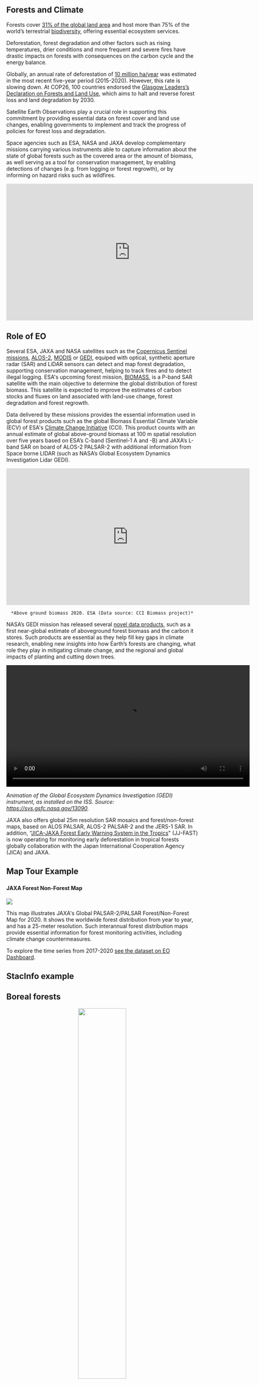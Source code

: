 ## Forests and Climate

Forests cover [31% of the global land area](https://www.fao.org/3/CA8753EN/CA8753EN.pdf) and host more than 75% of the world’s terrestrial [biodiversity](https://www.fao.org/publications/home/fao-flagship-publications/the-state-of-the-worlds-forests/2022/en), offering essential ecosystem services. 

Deforestation, forest degradation and other factors such as  rising temperatures, drier conditions and more frequent and severe fires have drastic impacts on forests with consequences on the carbon cycle and the energy balance. 

Globally,  an annual rate of deforestation of [10 million ha/year](https://www.fao.org/3/CA8753EN/CA8753EN.pdf) was estimated in the most recent five-year period (2015-2020). However, this rate is slowing down. At COP26, 100 countries endorsed the [Glasgow Leaders’s Declaration on Forests and Land Use](https://webarchive.nationalarchives.gov.uk/ukgwa/20230418175226/https://ukcop26.org/glasgow-leaders-declaration-on-forests-and-land-use/), which aims to halt and reverse forest loss and land degradation by 2030. 
 
Satellite Earth Observations play a crucial role in supporting this commitment by providing essential data on forest cover and land use changes, enabling governments to implement and track the progress of policies for forest loss and degradation.

Space agencies such as ESA, NASA and JAXA develop complementary missions carrying various instruments able to capture information about the state of global forests such as the covered area or the amount of biomass, as well serving  as a tool for conservation management, by enabling detections of changes (e.g. from logging or forest regrowth), or by informing on hazard risks such as wildfires.
<center>
<iframe width="649" height="360" src="https://www.youtube.com/embed/42u1E63BLkg?rel=0" frameborder="0" allow="encrypted-media" allowfullscreen></iframe>
</center>

## Role of EO

Several ESA, JAXA and NASA satellites such as the [Copernicus Sentinel missions](https://sentinels.copernicus.eu/web/sentinel), [ALOS-2](https://www.eorc.jaxa.jp/ALOS-2/en/about/palsar2.htm), [MODIS](https://modis.gsfc.nasa.gov/) or [GEDI](https://gedi.umd.edu/), equiped with optical, synthetic aperture radar (SAR) and LiDAR sensors can detect and map forest degradation, supporting conservation management, helping to track fires and to detect illegal logging. ESA's upcoming forest mission, [BIOMASS](https://earth.esa.int/eogateway/missions/biomass), is a P-band SAR satellite with the main objective to determine the global distribution of forest biomass. This satellite is expected to improve the estimates of carbon stocks and fluxes on land associated with land-use change, forest degradation and forest regrowth. 

Data delivered by these missions provides the essential information used in global forest products such as the global Biomass Essential Climate Variable (ECV) of ESA's [Climate Change Initiative](https://climate.esa.int/en/projects/biomass/) (CCI). This product counts with an annual estimate of global above-ground biomass at 100 m spatial resolution over five years based on ESA’s C-band (Sentinel-1 A and -B) and JAXA’s L-band SAR on board of ALOS-2 PALSAR-2 with additional information from Space borne LIDAR (such as NASA’s Global Ecosystem Dynamics Investigation Lidar GEDI). 

<center>
<iframe src="https://www.esa.int/content/view/embedjw/559869" width="640" height="360" frameborder="0"></iframe>

	*Above ground biomass 2020. ESA (Data source: CCI Biomass project)*
</center>

NASA’s GEDI mission has released several [novel data products](https://gedi.umd.edu/data/products/), such as a first near-global estimate of aboveground forest biomass and the carbon it stores. Such products are essential as they help fill key gaps in climate research, enabling new insights into how Earth’s forests are changing, what role they play in mitigating climate change, and the regional and global impacts of planting and cutting down trees. 

<center>
<video src="https://svs.gsfc.nasa.gov/vis/a010000/a013000/a013090/GEDI_beauty_waveform_youtube_1080.mp4" width="640">
</center>

*Animation of the Global Ecosystem Dynamics Investigation (GEDI) instrument, as installed on the ISS. Source: https://svs.gsfc.nasa.gov/13090.*

JAXA also offers global 25m resolution SAR mosaics and forest/non-forest maps, based on ALOS PALSAR, ALOS-2 PALSAR-2 and the JERS-1 SAR. In addition, “[JICA-JAXA Forest Early Warning System in the Tropics](https://www.eorc.jaxa.jp/jjfast/)" (JJ-FAST) is now operating for monitoring early deforestation in tropical forests globally collaboration with the Japan International Cooperation Agency (JICA) and JAXA. 

## Map Tour Example <!--{ as="eox-map" mode="tour" }-->

### <!--{ layers='[{"type":"Tile","properties":{"id":"Overlay labels"},"source":{"type":"XYZ","urls":["//s2maps-tiles.eu/wmts/1.0.0/overlay_base_bright_3857/default/g/{z}/{y}/{x}.jpg"]}},{"type":"Tile","properties":{"id":"PALSAR-2/PALSAR Forest/Non-Forest Map"},"source":{"type":"WMTS","urls":["https://ogcpreview1.restecmap.com/examind/api/WS/wmts/JAXA_WMTS_Preview?"],"layer":"FNF-PALSAR2-World-2020-Yearly","format":"image/png","matrixSet":"12d1db38-9354-4569-bbb4-efef0359fa54","tileGrid":{"resolutions":[156543.03392804097,78271.51696402048,39135.75848201024,19567.87924100512,9783.93962050256,4891.96981025128,2445.98490512564,1222.99245256282,611.49622628141,305.748113140705,152.8740565703525,76.43702828517625,38.21851414258813,19.109257071294063],"projection":"EPSG:3857","matrixIds":["156543d03392804097x-20,037,508d343x18,807,214d097","78271d51696402048x-20,037,508d343x18,807,214d097","39135d75848201024x-20,037,508d343x18,807,214d097","19567d87924100512x-20,037,508d343x18,807,214d097","9783d93962050256x-20,037,508d343x18,807,214d097","4891d96981025128x-20,037,508d343x18,807,214d097","2445d98490512564x-20,037,508d343x18,807,214d097","1222d99245256282x-20,037,508d343x18,807,214d097","611d49622628141x-20,037,508d343x18,807,214d097","305d748113140705x-20,037,508d343x18,807,214d097","152d8740565703525x-20,037,508d343x18,807,214d097","76d43702828517625x-20,037,508d343x18,807,214d097","38d21851414258813x-20,037,508d343x18,807,214d097","19d109257071294063x-20,037,508d343x18,807,214d097"],"origin":[-20037508.342789244,18807214.09674771]}}},{"type":"Tile","properties":{"id":"Terrain light"},"source":{"type":"XYZ","urls":["//s2maps-tiles.eu/wmts/1.0.0/terrain-light_3857/default/g/{z}/{y}/{x}.jpg"]}}]' zoom="2.4918530963296748" center=[0,38.65849000952366] animationOptions={duration:500}}-->
#### JAXA Forest Non-Forest Map

![](https://raw.githubusercontent.com/eurodatacube/eodash-assets/main/collections/FNF_Palsar/FNF_legend.png)

This map illustrates JAXA's Global PALSAR-2/PALSAR Forest/Non-Forest Map for 2020. It shows the worldwide forest distribution from year to year, and has a 25-meter resolution. Such interannual forest distribution maps provide essential information for forest monitoring activities, including climate change countermeasures. 
	
To explore the time series from 2017-2020 [see the dataset on EO Dashboard](https://www.eodashboard.org/explore?search=World%3A+Forest%2Fnon-forest+map+PALSAR2&x=5065036.83109&y=-2298331.0934&z=2.64386&poi=World-FNF).

## StacInfo example <!--{as="eox-stacinfo" for="https://eurodatacube.github.io/eodash-catalog/trilateral/FNF_Palsar/collection.json" featured='["description","providers","assets","links"]'  properties='["satellite","sensor","agency","extent"]' header='["title"]' tags='["tags"]' footer='["sci:citation"]' }-->

## Boreal forests

<center>
<img src="https://raw.githubusercontent.com/eurodatacube/eodash-assets/main/stories/forest_story/BorealForest.png" width=50%>
</center>

Boreal forests comprise [44% of Earth’s remaining intact forest landscapes](https://intactforests.org/shp/IFL_readme_2021.pdf) and stretch across Canada, Scandinavia, Russia, and China. According to the UN’s Intergovernmental Panel on Climate Change (IPCC), vast areas of the boreal forest could experience warming of up to 6 to 11 degrees Celsius by 2100, with the potential to hit a [tipping point](https://www.sciencedaily.com/releases/2015/08/150820144722.htm). 

Changes in the boreal forest vary accross latitudes. In the southern latitudes, scientists observe a decline in the tree cover, whereas at northern latitudes they observe transitions into tundra, which is a biome characterised by lower albedo, less vegetation and lower biomass. These shifts of the above-ground biomass in boreal forests (a key biophysical ecosystem variable describing all living biomass above the soil including stem, stump, branches, bark, seeds and foliage) can be measured by radar satellites at higher wavelenghts (L-band) such as JAXA's ALOS-PALSAR or the upcoming ESA mission ROSE-L. 

The shift to tundra along with the [more frequent wildfires](https://alaskabeacon.com/2023/03/03/extreme-wildfires-are-turning-worlds-largest-forest-ecosystem-from-carbon-sink-into-net-emitter/) may contribute to more carbon being released from organic soils in boreal forests than the ecosystems can absorb. Boreal forests may thus turn from being carbon sinks into [emitters][https://climate.nasa.gov/news/2905/boreal-forest-fires-could-release-deep-soil-carbon/]. In fact, in 2021 boreal fires emissions accounted for nearly one quarter of global carbon emissions, setting a record-high CO2 emissions from boreal fires.

## Map Tour Example 2 <!--{ as="eox-map" mode="tour" }-->
### <!--{ layers='[{"type":"Tile","properties":{"id":"Overlay labels"},"source":{"type":"XYZ","urls":["//s2maps-tiles.eu/wmts/1.0.0/overlay_base_bright_3857/default/g/{z}/{y}/{x}.jpg"]}},{"type":"Tile","properties":{"id":"N2_CO2_mean-2022-02-13T00:00:00Z"},"source":{"type":"XYZ","urls":["https://openveda.cloud/api/raster/cog/tiles/WebMercatorQuad/{z}/{x}/{y}?resampling_method=nearest&bidx=1&colormap_name=rdylbu_r&rescale=0.000408,0.000419&url=s3://veda-data-store/co2-mean/xco2_16day_mean._2022-02-13.tif"]}},{"type":"Tile","properties":{"id":"Terrain light"},"source":{"type":"XYZ","urls":["//s2maps-tiles.eu/wmts/1.0.0/terrain-light_3857/default/g/{z}/{y}/{x}.jpg"]}}]' zoom="2.4918530963296748" center=[-0.15625000000000316,-9.949613673872904] animationOptions={duration:500}}-->
#### Mean Carbon Dioxide from NASA's OCO-2
This map illustrates the global mean CO2 for 2022-02-13. To explore the full time series of this daily product, [go to dataset](https://www.eodashboard.org/explore?indicator=N2_CO2_mean&x=-3838671.80698&y=565580.50339&z=2.90689)

### <!--{ layers='[{"type":"Tile","properties":{"id":"Overlay labels"},"source":{"type":"XYZ","urls":["//s2maps-tiles.eu/wmts/1.0.0/overlay_base_bright_3857/default/g/{z}/{y}/{x}.jpg"]}},{"type":"Tile","properties":{"id":"CO_3_daily-2023-08-12"},"source":{"type":"TileWMS","urls":["https://services.sentinel-hub.com/ogc/wms/0635c213-17a1-48ee-aef7-9d1731695a54"],"params":{"layers":"AWS_VIS_CO_3DAILY_DATA","styles":"","format":"image/png","time":"2023-08-12"}}},{"type":"Tile","properties":{"id":"Terrain light"},"source":{"type":"XYZ","urls":["//s2maps-tiles.eu/wmts/1.0.0/terrain-light_3857/default/g/{z}/{y}/{x}.jpg"]}}]' zoom="2.4918530963296748" center=[-57.444473266601555,54.32992974677299] animationOptions={duration:500}}-->
#### Carbon Monoxide from ESA's Sentinel-5p TROPOMI
This map illustrates the CO total column which shows enhancements by strong sources such as wildfires. This map illustrates the Canadian wildfires in summer of 2023 (date: 2023-08-12). To explore the full time series [go to dataset](https://eodashboard.org/explore?indicator=N1_CO&x=-6394689.51293&y=7232890.3214&z=2.49185)

## Amazon rainforest

<center>
<img src="https://raw.githubusercontent.com/eurodatacube/eodash-assets/main/stories/forest_story/AmazonForest.png" width=50%>
</center>

Whether stemming from localised deforestation impacts or broader global climate shifts, scientific consensus asserts a future for the Amazon characterised by increased warmth and aridity. As a result, the Amazon rainforest is gradually losing its unique ability to ‘bounce back’ after disruptive occurrences, like droughts or other extreme events, leading to a downward spiral where rainforest could shift into a [savanna](https://www.nature.com/articles/s41558-022-01287-8) - which is less efficient than tropical forests at sequestering carbon dioxide from the atmosphere.

This map shows ESA Deforested Biomass for 2018 from CCI RECCAP-2. [Go to dataset](https://eodashboard.org/explore?indicator=RECCAP2_6&x=-6958864.24521&y=-464868.90214&z=4.94776). 
## Map Example <!--{as="eox-map" style="width: 100%; height: 500px;" layers='[{"type":"Tile","properties":{"id":"Overlay labels"},"source":{"type":"XYZ","urls":["//s2maps-tiles.eu/wmts/1.0.0/overlay_base_bright_3857/default/g/{z}/{y}/{x}.jpg"]}},{"type":"Tile","properties":{"id":"RECCAP2_6_deforested_biomass-2018"},"source":{"type":"XYZ","urls":["https://reccap2.api.dev.brockmann-consult.de/api/tiles/cop28~reccap2-9x108x139-0.0.1.zarr/deforested_biomass/{z}/{y}/{x}?crs=EPSG:3857&time=2018&vmin=0&vmax=5&cbar=YlOrRd"]}},{"type":"Tile","properties":{"id":"EOxCloudless 2021"},"source":{"type":"XYZ","urls":["//s2maps-tiles.eu/wmts/1.0.0/s2cloudless-2021_3857/default/g/{z}/{y}/{x}.jpg"]}}]' zoom="4.947763015049761" center=[-62.512541115854795,-4.172296030218746] }-->

However, there remains no definitive agreement on a tipping point leading to widespread rainforest depletion and the proliferation of savanna species (Cerrado) from the biome. Given the intricate interplay between regional land-use alterations and global climate shifts, scientists are working to gain more understanding about this potential tipping point for the Amazon rainforest. The threshold has been estimated to occur when deforestation reaches 20-25%. Currently, the Amazon has already undergone approximately 17% deforestation, which highlights the urgency of conservation efforts to prevent reaching an ecological tiping point.

